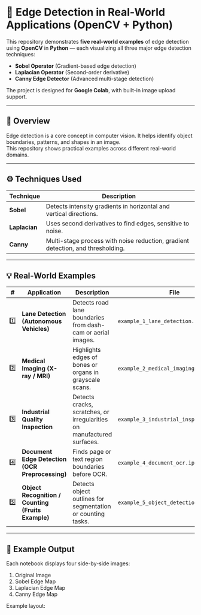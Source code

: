 # 🧠 Edge Detection in Real-World Applications (OpenCV + Python)

This repository demonstrates **five real-world examples** of edge detection using **OpenCV** in **Python** — each visualizing all three major edge detection techniques:

- **Sobel Operator** (Gradient-based edge detection)
- **Laplacian Operator** (Second-order derivative)
- **Canny Edge Detector** (Advanced multi-stage detection)

The project is designed for **Google Colab**, with built-in image upload support.

---

## 📸 Overview

Edge detection is a core concept in computer vision. It helps identify object boundaries, patterns, and shapes in an image.  
This repository shows practical examples across different real-world domains.

---

## ⚙️ Techniques Used

| Technique | Description |
|------------|--------------|
| **Sobel** | Detects intensity gradients in horizontal and vertical directions. |
| **Laplacian** | Uses second derivatives to find edges, sensitive to noise. |
| **Canny** | Multi-stage process with noise reduction, gradient detection, and thresholding. |

---

## 💡 Real-World Examples

| # | Application | Description | File |
|---|--------------|--------------|------|
| 1️⃣ | **Lane Detection (Autonomous Vehicles)** | Detects road lane boundaries from dash-cam or aerial images. | `example_1_lane_detection.ipynb` |
| 2️⃣ | **Medical Imaging (X-ray / MRI)** | Highlights edges of bones or organs in grayscale scans. | `example_2_medical_imaging.ipynb` |
| 3️⃣ | **Industrial Quality Inspection** | Detects cracks, scratches, or irregularities on manufactured surfaces. | `example_3_industrial_inspection.ipynb` |
| 4️⃣ | **Document Edge Detection (OCR Preprocessing)** | Finds page or text region boundaries before OCR. | `example_4_document_ocr.ipynb` |
| 5️⃣ | **Object Recognition / Counting (Fruits Example)** | Detects object outlines for segmentation or counting tasks. | `example_5_object_detection.ipynb` |

---

## 🧩 Example Output

Each notebook displays four side-by-side images:
1. Original Image  
2. Sobel Edge Map  
3. Laplacian Edge Map  
4. Canny Edge Map  

Example layout:

